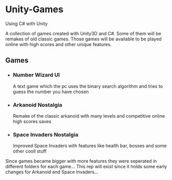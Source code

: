 # Unity-Games
Using C# with Unity

A collection of games created with Unity3D and C#. Some of them will be remakes of old classic games. 
Those games will be available to be played online with high scores and other unique features.

<h2>Games</h2>

<ul>
<li><h3>Number Wizard UI</h3> 
<p>A text game which the pc uses the binary search algorithm and tries to guess the number you have chosen</p>
</li>
<li><h3>Arkanoid Nostalgia</h3>
<p>Remake of the classic arkanoid with many levels and competitive online high scores saves</p>
</li>
<li><h3>Space Invaders Nostalgia</h3>
<p>Improved Space Invaders with features like health bar, bosses and some other cooll stuff</p>
</li>
</ul>

Since games became bigger with more features they were seperated in different folders for each game... This rep will exist since it holds some early changes for Arkanoid and Space Invaders...
